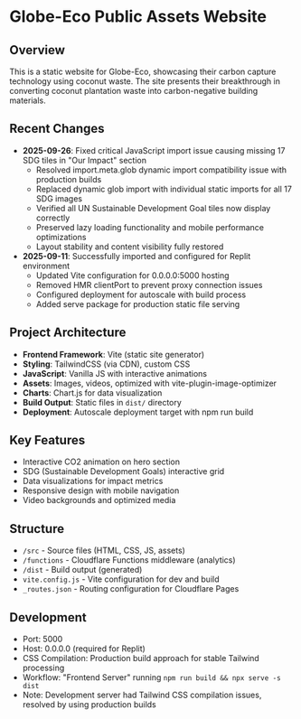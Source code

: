 # Globe-Eco Public Assets Website

## Overview
This is a static website for Globe-Eco, showcasing their carbon capture technology using coconut waste. The site presents their breakthrough in converting coconut plantation waste into carbon-negative building materials.

## Recent Changes
- **2025-09-26**: Fixed critical JavaScript import issue causing missing 17 SDG tiles in "Our Impact" section
  - Resolved import.meta.glob dynamic import compatibility issue with production builds
  - Replaced dynamic glob import with individual static imports for all 17 SDG images
  - Verified all UN Sustainable Development Goal tiles now display correctly
  - Preserved lazy loading functionality and mobile performance optimizations
  - Layout stability and content visibility fully restored
- **2025-09-11**: Successfully imported and configured for Replit environment
  - Updated Vite configuration for 0.0.0.0:5000 hosting
  - Removed HMR clientPort to prevent proxy connection issues
  - Configured deployment for autoscale with build process
  - Added serve package for production static file serving

## Project Architecture
- **Frontend Framework**: Vite (static site generator)
- **Styling**: TailwindCSS (via CDN), custom CSS
- **JavaScript**: Vanilla JS with interactive animations
- **Assets**: Images, videos, optimized with vite-plugin-image-optimizer
- **Charts**: Chart.js for data visualization
- **Build Output**: Static files in `dist/` directory
- **Deployment**: Autoscale deployment target with npm run build

## Key Features
- Interactive CO2 animation on hero section
- SDG (Sustainable Development Goals) interactive grid
- Data visualizations for impact metrics
- Responsive design with mobile navigation
- Video backgrounds and optimized media

## Structure
- `/src` - Source files (HTML, CSS, JS, assets)
- `/functions` - Cloudflare Functions middleware (analytics)
- `/dist` - Build output (generated)
- `vite.config.js` - Vite configuration for dev and build
- `_routes.json` - Routing configuration for Cloudflare Pages

## Development
- Port: 5000
- Host: 0.0.0.0 (required for Replit)
- CSS Compilation: Production build approach for stable Tailwind processing
- Workflow: "Frontend Server" running `npm run build && npx serve -s dist`
- Note: Development server had Tailwind CSS compilation issues, resolved by using production builds